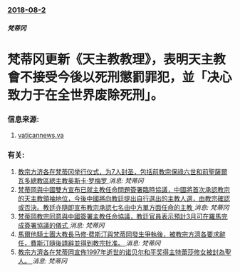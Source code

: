 ### [2018-08-2](/news/2018/08/2/index.md)

##### 梵蒂冈
# 梵蒂冈更新《天主教教理》，表明天主教會不接受今後以死刑懲罰罪犯，並「决心致力于在全世界废除死刑」。 




### 信息来源:

1. [vaticannews.va](https://www.vaticannews.va/en/pope/news/2018-08/pope-francis-cdf-ccc-death-penalty-revision-ladaria.html)

### 有关:

1. [教宗方济各在梵蒂冈举行仪式，为7人封圣，包括前教宗保祿六世和前聖薩爾瓦多總教區總主教奥斯卡·罗梅罗 ](/news/2018/10/14/教宗方济各在梵蒂冈举行仪式-为7人封圣-包括前教宗保祿六世和前聖薩爾瓦多總教區總主教奥斯卡-罗梅罗.md) _消息: 梵蒂冈_
2. [梵蒂岡與中國雙方宣布已就主教任命問題簽署臨時協議，中國將首次承認教宗的天主教領袖地位，今後中國將向教廷提出自行選出的主教人選，由教宗確認或否決。教廷亦隨即宣布教宗承認七名由中方單方面任命的主教 ](/news/2018/09/22/梵蒂岡與中國雙方宣布已就主教任命問題簽署臨時協議-中國將首次承認教宗的天主教領袖地位-今後中國將向教廷提出自行選出的主教.md) _消息: 梵蒂冈_
3. [梵蒂岡教宗同意與中國簽署主教任命協議，教廷官員表示預計3月可在羅馬完成簽署協議的儀式 ](/news/2018/02/18/梵蒂岡教宗同意與中國簽署主教任命協議-教廷官員表示預計3月可在羅馬完成簽署協議的儀式.md) _消息: 梵蒂冈_
4. [馬爾他騎士團大教長马修·费斯汀與梵蒂岡發生爭執後，被教宗方濟各要求辭任，費斯汀隨後請辭並得到教宗批准。 ](/news/2017/01/25/馬爾他騎士團大教長马修-费斯汀與梵蒂岡發生爭執後-被教宗方濟各要求辭任-費斯汀隨後請辭並得到教宗批准.md) _消息: 梵蒂冈_
5. [教宗方濟各在梵蒂岡宣佈1997年逝世的诺贝尔和平奖得主特蕾莎修女被封為聖人。 ](/news/2016/09/4/教宗方濟各在梵蒂岡宣佈1997年逝世的诺贝尔和平奖得主特蕾莎修女被封為聖人.md) _消息: 梵蒂冈_

